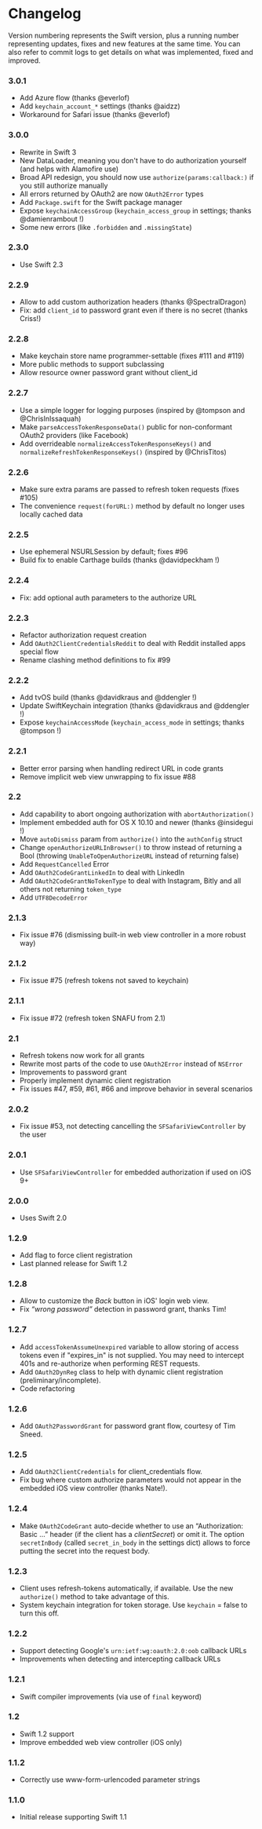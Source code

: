 Changelog
=========

Version numbering represents the Swift version, plus a running number representing updates, fixes and new features at the same time.
You can also refer to commit logs to get details on what was implemented, fixed and improved.


### 3.0.1

- Add Azure flow (thanks @everlof)
- Add `keychain_account_*` settings (thanks @aidzz)
- Workaround for Safari issue (thanks @everlof)


### 3.0.0

- Rewrite in Swift 3
- New DataLoader, meaning you don't have to do authorization yourself (and helps with Alamofire use)
- Broad API redesign, you should now use `authorize(params:callback:)` if you still authorize manually
- All errors returned by OAuth2 are now `OAuth2Error` types
- Add `Package.swift` for the Swift package manager
- Expose `keychainAccessGroup` (`keychain_access_group` in settings; thanks @damienrambout !)
- Some new errors (like `.forbidden` and `.missingState`)


### 2.3.0

- Use Swift 2.3


### 2.2.9

- Allow to add custom authorization headers (thanks @SpectralDragon)
- Fix: add `client_id` to password grant even if there is no secret (thanks Criss!)


### 2.2.8

- Make keychain store name programmer-settable (fixes #111 and #119)
- More public methods to support subclassing
- Allow resource owner password grant without client_id


### 2.2.7

- Use a simple logger for logging purposes (inspired by @tompson and @ChrisInIssaquah)
- Make `parseAccessTokenResponseData()` public for non-conformant OAuth2 providers (like Facebook)
- Add overrideable `normalizeAccessTokenResponseKeys()` and `normalizeRefreshTokenResponseKeys()` (inspired by @ChrisTitos)


### 2.2.6

- Make sure extra params are passed to refresh token requests (fixes #105)
- The convenience `request(forURL:)` method by default no longer uses locally cached data


### 2.2.5

- Use ephemeral NSURLSession by default; fixes #96
- Build fix to enable Carthage builds (thanks @davidpeckham !)


### 2.2.4

- Fix: add optional auth parameters to the authorize URL


### 2.2.3

- Refactor authorization request creation
- Add `OAuth2ClientCredentialsReddit` to deal with Reddit installed apps special flow
- Rename clashing method definitions to fix #99


### 2.2.2

- Add tvOS build (thanks @davidkraus and @ddengler !)
- Update SwiftKeychain integration (thanks @davidkraus and @ddengler !)
- Expose `keychainAccessMode` (`keychain_access_mode` in settings; thanks @tompson !)


### 2.2.1

- Better error parsing when handling redirect URL in code grants
- Remove implicit web view unwrapping to fix issue #88


### 2.2

- Add capability to abort ongoing authorization with `abortAuthorization()`
- Implement embedded auth for OS X 10.10 and newer (thanks @insidegui !)
- Move `autoDismiss` param from `authorize()` into the `authConfig` struct
- Change `openAuthorizeURLInBrowser()` to throw instead of returning a Bool (throwing `UnableToOpenAuthorizeURL` instead of returning false)
- Add `RequestCancelled` Error
- Add `OAuth2CodeGrantLinkedIn` to deal with LinkedIn
- Add `OAuth2CodeGrantNoTokenType` to deal with Instagram, Bitly and all others not returning `token_type`
- Add `UTF8DecodeError`


### 2.1.3

- Fix issue #76 (dismissing built-in web view controller in a more robust way)


### 2.1.2

- Fix issue #75 (refresh tokens not saved to keychain)


### 2.1.1

- Fix issue #72 (refresh token SNAFU from 2.1)


### 2.1

- Refresh tokens now work for all grants
- Rewrite most parts of the code to use `OAuth2Error` instead of `NSError`
- Improvements to password grant
- Properly implement dynamic client registration
- Fix issues #47, #59, #61, #66 and improve behavior in several scenarios


### 2.0.2

- Fix issue #53, not detecting cancelling the `SFSafariViewController` by the user


### 2.0.1

- Use `SFSafariViewController` for embedded authorization if used on iOS 9+


### 2.0.0

- Uses Swift 2.0


### 1.2.9

- Add flag to force client registration
- Last planned release for Swift 1.2


### 1.2.8

- Allow to customize the _Back_ button in iOS' login web view.
- Fix _“wrong password”_ detection in password grant, thanks Tim!


### 1.2.7

- Add `accessTokenAssumeUnexpired` variable to allow storing of access tokens even if "expires_in" is not supplied. You may need to intercept 401s and re-authorize when performing REST requests.
- Add `OAuth2DynReg` class to help with dynamic client registration (preliminary/incomplete).
- Code refactoring


### 1.2.6

- Add `OAuth2PasswordGrant` for password grant flow, courtesy of Tim Sneed.


### 1.2.5

- Add `OAuth2ClientCredentials` for client_credentials flow.
- Fix bug where custom authorize parameters would not appear in the embedded iOS view controller (thanks Nate!).


### 1.2.4

- Make `OAuth2CodeGrant` auto-decide whether to use an “Authorization: Basic ...” header (if the client has a _clientSecret_) or omit it. The option `secretInBody` (called `secret_in_body` in the settings dict) allows to force putting the secret into the request body.


### 1.2.3

- Client uses refresh-tokens automatically, if available. Use the new `authorize()` method to take advantage of this.
- System keychain integration for token storage. Use `keychain` = false to turn this off.


### 1.2.2

- Support detecting Google's `urn:ietf:wg:oauth:2.0:oob` callback URLs
- Improvements when detecting and intercepting callback URLs


### 1.2.1

- Swift compiler improvements (via use of `final` keyword)


### 1.2

- Swift 1.2 support
- Improve embedded web view controller (iOS only)


### 1.1.2

- Correctly use www-form-urlencoded parameter strings


### 1.1.0

- Initial release supporting Swift 1.1
